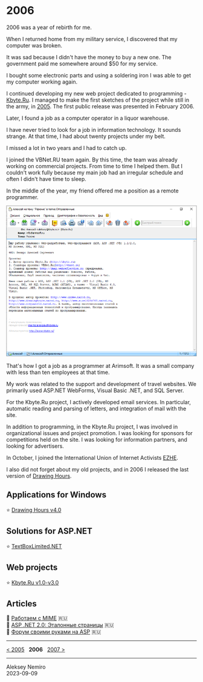 # 2006

2006 was a year of rebirth for me.

When I returned home from my military service, I discovered that my computer was broken.

It was sad because I didn't have the money to buy a new one. The government paid me somewhere around $50 for my service.

I bought some electronic parts and using a soldering iron I was able to get my computer working again.

I continued developing my new web project dedicated to programming - [Kbyte.Ru](assets/kbyte.md).
I managed to make the first sketches of the project while still in the army, in [2005](../2005).
The first public release was presented in February 2006.

Later, I found a job as a computer operator in a liquor warehouse.

I have never tried to look for a job in information technology. It sounds strange. At that time, I had about twenty projects under my belt.

I missed a lot in two years and I had to catch up.

I joined the VBNet.RU team again. By this time, the team was already working on commercial projects.
From time to time I helped them. But I couldn't work fully because my main job had an irregular schedule and often I didn't have time to sleep.

In the middle of the year, my friend offered me a position as a remote programmer.

![My first CV](assets/shortest_cv.png)

That's how I got a job as a programmer at Arimsoft. It was a small company with less than ten employees at that time.

My work was related to the support and development of travel websites. We primarily used ASP.NET WebForms, Visual Basic .NET, and SQL Server.

For the Kbyte.Ru project, I actively developed email services. In particular, automatic reading and parsing of letters, and integration of mail with the site.

In addition to programming, in the Kbyte.Ru project, I was involved in organizational issues and project promotion.
I was looking for sponsors for competitions held on the site.
I was looking for information partners, and looking for advertisers.

In October, I joined the International Union of Internet Activists [EZHE](https://ezhe.ru/).

I also did not forget about my old projects, and in 2006 I released the last version of [Drawing Hours](assets/drawing_hours.md).

## Applications for Windows

:star: [Drawing Hours v4.0](assets/drawing_hours.md)

## Solutions for ASP.NET

:star: [TextBoxLimited.NET](assets/textboxlimited.md)

## Web projects

:star: [Kbyte.Ru v1.0-v3.0](assets/kbyte.md)

## Articles

:page_facing_up: [Работаем с MIME](articles/MIME.md) :ru:  
:page_facing_up: [ASP .NET 2.0: Эталонные страницы](articles/ASPNET_MasterPages.md) :ru:  
:page_facing_up: [Форум своими руками на ASP](articles/Creation_forum_using_Classic_ASP.md) :ru:

---
[< 2005](/2005) &nbsp; **2006** &nbsp; [2007 >](/2007)

---
Aleksey Nemiro  
2023-09-09
